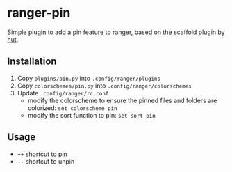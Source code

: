 # ranger-pin

Simple plugin to add a pin feature to ranger, based on the scaffold plugin by [hut](https://github.com/hut).

## Installation

1. Copy `plugins/pin.py` into `.config/ranger/plugins`
2. Copy `colorschemes/pin.py` into `.config/ranger/colorschemes`
3. Update `.config/ranger/rc.conf`
    - modify the colorscheme to ensure the pinned files and folders are colorized: `set colorscheme pin`
    - modify the sort function to pin: `set sort pin`

## Usage

- `++` shortcut to pin
- `--` shortcut to unpin
